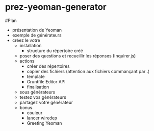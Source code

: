 prez-yeoman-generator
=====================

#Plan

* présentation de Yeoman
* exemple de générateurs
* créez le votre
    * installation
        * structure du répertoire créé
    * poser des questions et recueillir les réponses (Inquirer.js)
    * actions
        * créer des répertoires
        * copier des fichiers (attention aux fichiers commançant par .)
        * template
        * Gruntfile Editor API
        * finalisation
    * sous générateurs
    * testez vos générateurs
    * partagez votre générateur
    * bonus
        * couleur
        * lancer wiredep
        * Greeting Yeoman